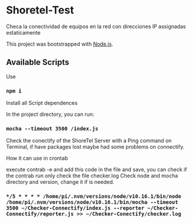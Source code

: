 # Shoretel-Test

Checa la conectividad de equipos en la red con direcciones IP assignadas estaticamente

This project was bootstrapped with [Node.js](https://nodejs.org/es/).

## Available Scripts

Use

### `npm i`

Install all Script dependences

In the project directory, you can run:

### `mocha --timeout 3500 /index.js`

Check the conectify of the ShoreTel Server with a Ping command on Terminal, if have packages lost maybe had some problems on connectify.

How it can use in crontab

execute contrab -e and  add this code in the file and save, you can check if the contrab run only check the file checker.log
Check node and mocha directory and version, change it if is needed. 

### `*/5 * * * * /home/pi/.nvm/versions/node/v10.16.1/bin/node /home/pi/.nvm/versions/node/v10.16.1/bin/mocha --timeout 3500 ~/Checker-Connectify/index.js --reporter ~/Checker-Connectify/reporter.js >> ~/Checker-Conectify/checker.log`

